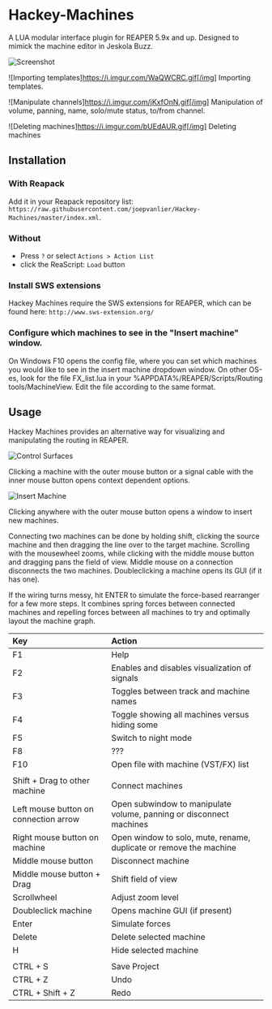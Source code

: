 # Hackey-Machines
A LUA modular interface plugin for REAPER 5.9x and up. Designed to mimick the machine editor in Jeskola Buzz.

![Screenshot](https://i.imgur.com/WP1kY6h.png)

![Importing templates]https://i.imgur.com/WaQWCRC.gif[/img]
Importing templates.

![Manipulate channels]https://i.imgur.com/jKxfOnN.gif[/img]
Manipulation of volume, panning, name, solo/mute status, to/from channel.

![Deleting machines]https://i.imgur.com/bUEdAUR.gif[/img]
Deleting machines

## Installation
### With Reapack
Add it in your Reapack repository list: `https://raw.githubusercontent.com/joepvanlier/Hackey-Machines/master/index.xml`.

### Without
- Press `?` or select `Actions > Action List`
- click the ReaScript: `Load` button

### Install SWS extensions
Hackey Machines require the SWS extensions for REAPER, which can be found here: `http://www.sws-extension.org/`

### Configure which machines to see in the "Insert machine" window.
On Windows F10 opens the config file, where you can set which machines you would like to see in the insert machine dropdown window.
On other OS-es, look for the file FX_list.lua in your %APPDATA%/REAPER/Scripts/Routing tools/MachineView. Edit the file according to the same format.

## Usage
Hackey Machines provides an alternative way for visualizing and manipulating the routing in REAPER.

![Control Surfaces](https://i.imgur.com/VXhQdzy.png)

Clicking a machine with the outer mouse button or a signal cable with the inner mouse button opens context dependent options.


![Insert Machine](https://i.imgur.com/lQ5DTvu.png)

Clicking anywhere with the outer mouse button opens a window to insert new machines.


Connecting two machines can be done by holding shift, clicking the source machine and then dragging the line over to the target machine. Scrolling with the mousewheel zooms, while clicking with the middle mouse button and dragging pans the field of view. Middle mouse on a connection disconnects the two machines. Doubleclicking a machine opens its GUI (if it has one).


If the wiring turns messy, hit ENTER to simulate the force-based rearranger for a few more steps. It combines spring forces between connected machines and repelling forces between all machines to try and optimally layout the machine graph.

  | Key                                   | Action                                                                |
  |:--------------------------------------|:----------------------------------------------------------------------|
  | F1                                    | Help                                                                  |
  | F2                                    | Enables and disables visualization of signals                         |
  | F3                                    | Toggles between track and machine names                               |
  | F4                                    | Toggle showing all machines versus hiding some                        |
  | F5                                    | Switch to night mode                                                  |
  | F8 									  | ??? 																  |
  | F10 								  | Open file with machine (VST/FX) list 								  |
  | 									  | 																	  |
  | Shift + Drag to other machine         | Connect machines                                                      |
  | Left mouse button on connection arrow | Open subwindow to manipulate volume, panning or disconnect machines   |
  | Right mouse button on machine         | Open window to solo, mute, rename, duplicate or remove the machine    |
  | Middle mouse button                   | Disconnect machine                                                    |
  | Middle mouse button + Drag            | Shift field of view                                                   |
  | Scrollwheel                           | Adjust zoom level                                                     |
  | Doubleclick machine                   | Opens machine GUI (if present)                                        |
  | Enter                                 | Simulate forces                                                       |
  | Delete 								  | Delete selected machine 											  |
  | H 	 								  | Hide selected machine 												  |
  | 									  | 																	  |
  | CTRL + S 							  | Save Project 														  |
  | CTRL + Z 							  | Undo 																  |
  | CTRL + Shift + Z 					  | Redo 																  |
 
